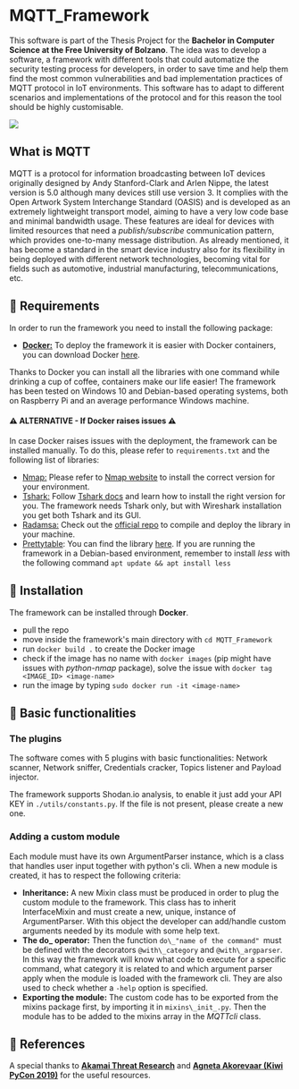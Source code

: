 # MQTT_Framework

This software is part of the Thesis Project for the **Bachelor in Computer Science at the Free University of Bolzano**. The idea was to develop a software, a framework with different tools that could automatize the security testing process for developers, in order to save time and help them find the most common vulnerabilities and bad implementation practices of MQTT protocol in IoT environments. This software has to adapt to different scenarios and implementations of the protocol and for this reason the tool should be highly customisable.

![](https://www.eitfood.eu/media/partners-startups/University_of_Bolzano.png)

## What is MQTT

MQTT is a protocol for information broadcasting between IoT devices originally designed by Andy Stanford-Clark and Arlen Nippe, the latest version is 5.0 although many devices still use version 3. It complies with the Open Artwork System Interchange Standard (OASIS) and is developed as an extremely lightweight transport model, aiming to have a very low code base and minimal bandwidth usage. These features are ideal for devices with limited resources that need a _publish/subscribe_ communication pattern, which provides one-to-many message distribution. As already mentioned, it has become a standard in the smart device industry also for its flexibility in being deployed with different network
technologies, becoming vital for fields such as automotive, industrial manufacturing, telecommunications, etc.

## 📌 Requirements
In order to run the framework you need to install the following package:

- <u>**Docker:**</u> To deploy the framework it is easier with Docker containers, you can download Docker [here](https://www.docker.com/products/docker-desktop). 

Thanks to Docker you can install all the libraries with one command while drinking a cup of coffee, containers make our life easier! The framework has been tested on Windows 10 and Debian-based operating systems, both on Raspberry Pi and an average performance Windows machine. 

#### ⚠️ ALTERNATIVE - If Docker raises issues ⚠️

In case Docker raises issues with the deployment, the framework can be installed manually. To do this, please refer to `requirements.txt` and the following list of libraries:

- <u>Nmap:</u>  Please refer to [Nmap website](https://nmap.org/download.html) to install the correct version for your environment. 
- <u>Tshark:</u> Follow [Tshark docs](https://tshark.dev/setup/install/#installing-tshark-only) and learn how to install the right version for you. The framework needs Tshark only, but with Wireshark installation you get both Tshark and its GUI.
- <u>Radamsa:</u> Check out the [official repo](https://gitlab.com/akihe/radamsa) to compile and deploy the library in your machine. 
- <u>Prettytable</u>: You can find the library [here](https://pypi.org/project/prettytable/). If you are running the framework in a Debian-based environment, remember to install *less* with the following command `apt update && apt install less`

## 📌 Installation

The framework can be installed through **Docker**. 

- pull the repo 
- move inside the framework's main directory with `cd MQTT_Framework`  
- run `docker build .` to create the Docker image
- check if the image has no name with `docker images` (pip might have issues with *python-nmap* package), solve the issue with `docker tag <IMAGE_ID> <image-name>`
- run the image by typing `sudo docker run -it <image-name>` 

## 📌 Basic functionalities

### The plugins

The software comes with 5 plugins with basic functionalities: Network scanner, Network sniffer, Credentials cracker,
Topics listener and Payload injector.

The framework supports Shodan.io analysis, to enable it just add your API KEY in `./utils/constants.py`. If the file is not present, please create a new one.

### Adding a custom module

Each module must have its own ArgumentParser instance, which is a class that handles user input together with python's cli. When a new module is created, it has to respect the following criteria:
- **Inheritance:** A new Mixin class must be produced in order to plug the custom module to the framework. This class has to inherit InterfaceMixin and must create a new, unique, instance of ArgumentParser. With this object the developer can add/handle custom arguments needed by its module with some help text.
-  **The do\_ operator:** Then the function `do\_"name of the command" `must be defined with the decorators `@with\_category` and `@with\_argparser`. In this way the framework will know what code to execute for a specific
command, what category it is related to and which argument parser apply when the module is loaded with the framework cli. They are also used to check whether a `-help` option is specified.
- **Exporting the module:** The custom code has to be exported from the mixins package first, by importing it in
`mixins\_init_.py`. Then the module has to be added to the mixins array in the _MQTTcli_ class.


## 📌 References
A special thanks to <u>**Akamai Threat Research**</u> and <u>**Agneta Akorevaar (Kiwi PyCon 2019)**</u> for the useful resources.
